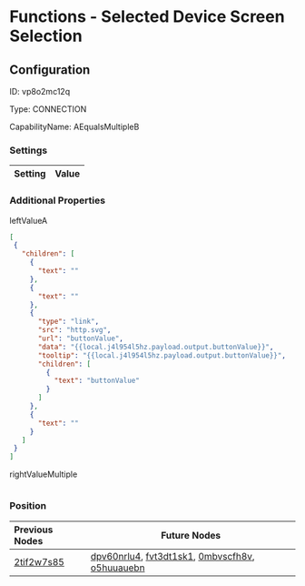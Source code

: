 # Functions - Selected Device Screen Selection
## Configuration
ID:  vp8o2mc12q

Type: CONNECTION 

CapabilityName: AEqualsMultipleB

### Settings
| Setting | Value  |
| :------------------------ | ---------------------------------------- |
 




### Additional Properties
leftValueA
 ```json 
[
  {
    "children": [
      {
        "text": ""
      },
      {
        "text": ""
      },
      {
        "type": "link",
        "src": "http.svg",
        "url": "buttonValue",
        "data": "{{local.j4l954l5hz.payload.output.buttonValue}}",
        "tooltip": "{{local.j4l954l5hz.payload.output.buttonValue}}",
        "children": [
          {
            "text": "buttonValue"
          }
        ]
      },
      {
        "text": ""
      }
    ]
  }
]
```


rightValueMultiple
 ```json 

```




### Position
| Previous Nodes | Future Nodes |
| :------------- | ------------ |
| [2tif2w7s85](./2tif2w7s85.md) | [dpv60nrlu4](./dpv60nrlu4.md), [fvt3dt1sk1](./fvt3dt1sk1.md), [0mbvscfh8v](./0mbvscfh8v.md), [o5huuauebn](./o5huuauebn.md) |
